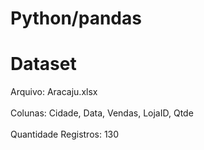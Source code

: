 # Python/pandas #
# Dataset #

Arquivo: Aracaju.xlsx <br/><br/>
Colunas: Cidade, Data, Vendas, LojaID, Qtde <br/><br/>
Quantidade Registros: 130 <br/><br/>
